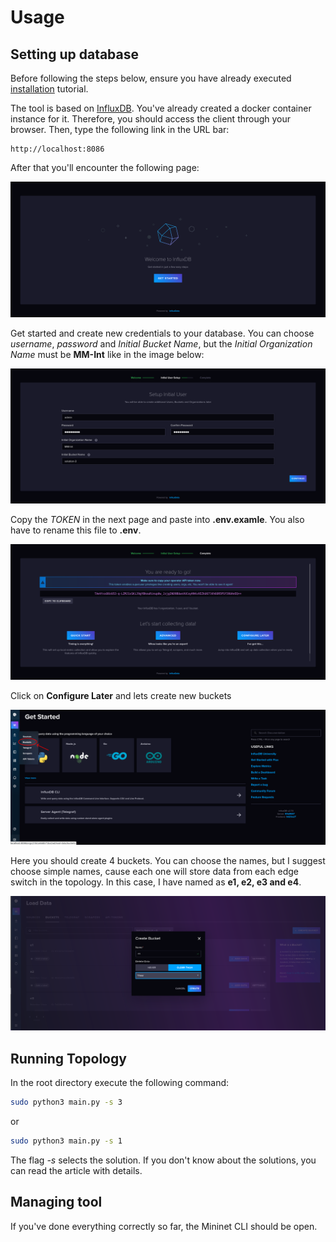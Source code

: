 # Usage

## Setting up database

Before following the steps below, ensure you have already executed [installation](../README.md) tutorial.

The tool is based on [InfluxDB](https://www.influxdata.com/). You've already created a docker container instance for it. Therefore, you should access the client through your browser. Then, type the following link in the URL bar:

```
http://localhost:8086
```

After that you'll encounter the following page:

![](./assets/influxstart.png)

Get started and create new credentials to your database. You can choose *username*, *password* and *Initial Bucket Name*, but the *Initial Organization Name* must be **MM-Int** like in the image below:

![](./assets/influxcred.png)


Copy the *TOKEN* in the next page and paste into **.env.examle**. You also have to rename this file to **.env**. 

![](./assets/influxtoken.png)

Click on **Configure Later** and lets create new buckets

![](./assets/influxinitial.png)

Here you should create 4 buckets. You can choose the names, but I suggest choose simple names, cause each one will store data from each edge switch in the topology. In this case, I have named as **e1, e2, e3 and e4**.

![](./assets/influxbucket.png)


## Running Topology

In the root directory execute the following command:
```bash
sudo python3 main.py -s 3
```
or 
```bash
sudo python3 main.py -s 1
```

The flag *-s* selects the solution. If you don't know about the 
solutions, you can read the article with details.


## Managing tool

If you've done everything correctly so far, the Mininet CLI should be open.
